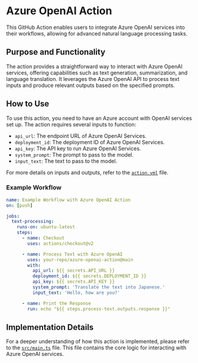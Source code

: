 # Azure OpenAI Action

This GitHub Action enables users to integrate Azure OpenAI services into their workflows, allowing for advanced natural language processing tasks.

## Purpose and Functionality

The action provides a straightforward way to interact with Azure OpenAI services, offering capabilities such as text generation, summarization, and language translation. It leverages the Azure OpenAI API to process text inputs and produce relevant outputs based on the specified prompts.

## How to Use

To use this action, you need to have an Azure account with OpenAI services set up. The action requires several inputs to function:

- `api_url`: The endpoint URL of Azure OpenAI Services.
- `deployment_id`: The deployment ID of Azure OpenAI Services.
- `api_key`: The API key to run Azure OpenAI Services.
- `system_prompt`: The prompt to pass to the model.
- `input_text`: The text to pass to the model.

For more details on inputs and outputs, refer to the [`action.yml`](action.yml) file.

### Example Workflow

```yaml
name: Example Workflow with Azure OpenAI Action
on: [push]

jobs:
  text-processing:
    runs-on: ubuntu-latest
    steps:
      - name: Checkout
        uses: actions/checkout@v2

      - name: Process Text with Azure OpenAI
        uses: your-repo/azure-openai-action@main
        with:
          api_url: ${{ secrets.API_URL }}
          deployment_id: ${{ secrets.DEPLOYMENT_ID }}
          api_key: ${{ secrets.API_KEY }}
          system_prompt: 'Translate the text into Japanese.'
          input_text: 'Hello, how are you?'

      - name: Print the Response
        run: echo "${{ steps.process-text.outputs.response }}"
```

## Implementation Details

For a deeper understanding of how this action is implemented, please refer to the [`src/main.ts`](src/main.ts) file. This file contains the core logic for interacting with Azure OpenAI services.
